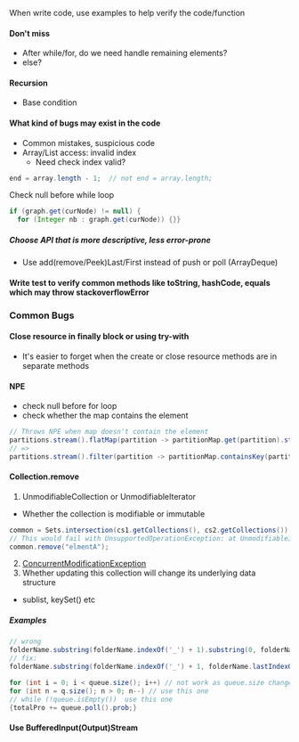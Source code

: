 When write code, use examples to help verify the code/function

#### Don't miss
- After while/for, do we need handle remaining elements?
- else?

#### Recursion
- Base condition

#### What kind of bugs may exist in the code
- Common mistakes, suspicious code
- Array/List access: invalid index
    - Need check index valid?
```java
end = array.length - 1;  // not end = array.length;
```

Check null before while loop
```java
if (graph.get(curNode) != null) {
  for (Integer nb : graph.get(curNode)) {}}
```

##### Choose API that is more descriptive, less error-prone
- Use add(remove/Peek)Last/First instead of push or poll (ArrayDeque)


#### Write test to verify common methods like toString, hashCode, equals which may throw stackoverflowError

### Common Bugs
#### Close resource in finally block or using try-with
- It's easier to forget when the create or close resource methods are in separate methods


#### NPE
- check null before for loop
- check whether the map contains the element
```java
// Throws NPE when map doesn't contain the element
partitions.stream().flatMap(partition -> partitionMap.get(partition).stream())
// =>
partitions.stream().filter(partition -> partitionMap.containsKey(partition)).flatMap(partition -> partitionMap.get(partition).stream())
```

#### Collection.remove
1. UnmodifiableCollection or UnmodifiableIterator
- Whether the collection is modifiable or immutable
```java
common = Sets.intersection(cs1.getCollections(), cs2.getCollections());
// This would fail with UnsupportedOperationException: at UnmodifiableIterator.remove
common.remove("elmentA");
```
2. [ConcurrentModificationException](https://www.baeldung.com/java-concurrentmodificationexception)
3. Whether updating this collection will change its underlying data structure
- sublist, keySet() etc

##### Examples
```java
// wrong
folderName.substring(folderName.indexOf('_') + 1).substring(0, folderName.indexOf('_')).toLowerCase();
// fix:
folderName.substring(folderName.indexOf('_') + 1, folderName.lastIndexOf('_'));
```

```java
for (int i = 0; i < queue.size(); i++) // not work as queue.size changes when poll
for (int n = q.size(); n > 0; n--) // use this one
// while (!queue.isEmpty())  use this one
{totalPro += queue.poll().prob;}
```

#### Use BufferedInput(Output)Stream

<!-- TODOP -->
